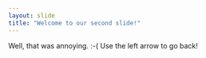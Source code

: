 ```yaml
---
layout: slide
title: "Welcome to our second slide!"
---
```

Well, that was annoying. :-( 
Use the left arrow to go back!
